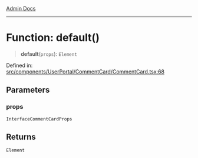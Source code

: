 [Admin Docs](/)

***

# Function: default()

> **default**(`props`): `Element`

Defined in: [src/components/UserPortal/CommentCard/CommentCard.tsx:68](https://github.com/PalisadoesFoundation/talawa-admin/blob/main/src/components/UserPortal/CommentCard/CommentCard.tsx#L68)

## Parameters

### props

`InterfaceCommentCardProps`

## Returns

`Element`
